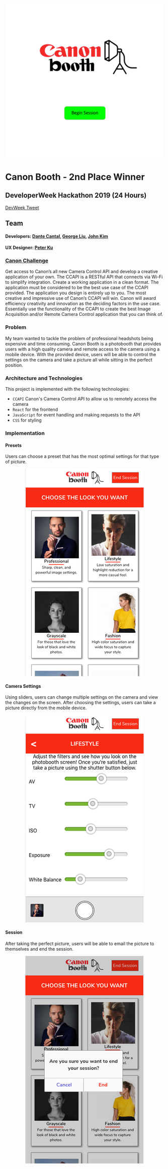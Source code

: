 <p align="center">
  <img src='https://github.com/tyeonn/canon-booth/blob/master/src/images/page1.png'/>
</p>  

# Canon Booth - 2nd Place Winner
## DeveloperWeek Hackathon 2019 (24 Hours)
[DevWeek Tweet](https://twitter.com/DevWeekNYC/status/1143262587427151872?s=20)
## Team 
#### Developers: [Dante Cantal](https://github.com/dcantal/), [George Liu](https://github.com/saphknight), [John Kim](https://github.com/jkim820)
#### UX Designer: [Peter Ku](https://www.peter-ku.com/)  

### [Canon Challenge](http://accelerate.im/challenges/247)  
Get access to Canon’s all new Camera Control API and develop a creative application of your own. The CCAPI is a RESTful API that connects via Wi-Fi to simplify integration. Create a working application in a clean format. The application must be considered to be the best use case of the CCAPI provided. The application you design is entirely up to you. The most creative and impressive use of Canon’s CCAPI will win. Canon will award efficiency creativity and innovation as the deciding factors in the use case. Essentially use the functionality of the CCAPI to create the best Image Acquisition and/or Remote Camera Control application that you can think of.

### Problem
My team wanted to tackle the problem of professional headshots being expensive and time consuming. Canon Booth is a photobooth that provides users with a high quality camera and remote access to the camera using a mobile device. With the provided device, users will be able to control the settings on the camera and take a picture all while sitting in the perfect position. 

### Architecture and Technologies

This project is implemented with the following technologies:

- `CCAPI` Canon's Camera Control API to allow us to remotely access the camera
- `React` for the frontend 
- `JavaScript` for event handling and making requests to the API
- `CSS` for styling

### Implementation

####  Presets
Users can choose a preset that has the most optimal settings for that type of picture.  
<p align="center">
  <img src='https://github.com/tyeonn/canon-booth/blob/master/src/images/page2.png'/>
</p>  

#### Camera Settings
Using sliders, users can change multiple settings on the camera and view the changes on the screen. After choosing the settings, users can take a picture directly from the mobile device.  
<p align="center">
  <img src='https://github.com/tyeonn/canon-booth/blob/master/src/images/page3.png'/>
</p>  

#### Session 
After taking the perfect picture, users will be able to email the picture to themselves and end the session.  
<p align="center">
  <img src='https://github.com/tyeonn/canon-booth/blob/master/src/images/page4.png'/>
</p>
